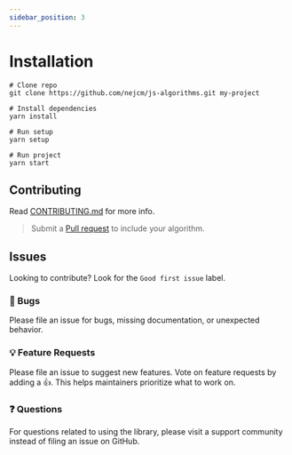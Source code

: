 ```yaml
---
sidebar_position: 3
---
```


# Installation

```shell
# Clone repo
git clone https://github.com/nejcm/js-algorithms.git my-project

# Install dependencies
yarn install

# Run setup
yarn setup

# Run project
yarn start
```

## Contributing

Read [CONTRIBUTING.md](../CONTRIBUTING.md) for more info.

> Submit a [Pull request](https://github.com/nejcm/js-algorithms/pulls) to include your algorithm.

## Issues

Looking to contribute? Look for the `Good first issue` label.

### 🐛 Bugs

Please file an issue for bugs, missing documentation, or unexpected behavior.

### 💡 Feature Requests

Please file an issue to suggest new features. Vote on feature requests by adding a 👍. This helps
maintainers prioritize what to work on.

### ❓ Questions

For questions related to using the library, please visit a support community instead of filing an
issue on GitHub.
